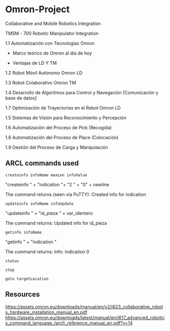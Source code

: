 # Omron-Project
Collaborative and Mobile Robotics Integration

TM5M - 700 Robotic Manipulator Integration

1.1 Automatización con Tecnologías Omron

- Marco teórico de Omron al dia de hoy

- Ventajas de LD Y TM

1.2 Robot Móvil Autónomo Omron LD

1.3 Robot Colaborativo Omron TM

1.4 Desarrollo de Algoritmos para Control y Navegación [Comunicación y base de datos]

1.7 Optimización de Trayectorias en el Robot Omron LD

1.5 Sistemas de Visión para Reconocimiento y Percepción

1.6 Automatización del Proceso de Pick (Recogida)

1.8 Automatización del Proceso de Place (Colocación)

1.9 Gestión del Proceso de Carga y Manipulación

## ARCL commands used
```
createinfo infoName maxLen infoValue
```
"createinfo " + "indication "+  "2 " + "0" + newline

The command returns (seen via PuTTY):
    Created info for indication

```
updateinfo infoName infoUpdate
```
"updateinfo " + "id_pieza " + var_identero

The command returns:
    Updated info for id_pieza

```
getinfo infoName
```
"getinfo " + "indication "

The command returns:
    Info: indication 0
     
```
status
```

```
stop
```

```
goto targetLocation
```
## Resources

https://assets.omron.eu/downloads/manual/en/v2/i623_collaborative_robots_hardware_installation_manual_en.pdf 
https://assets.omron.eu/downloads/latest/manual/en/i617_advanced_robotics_command_language_(arcl)_reference_manual_en.pdf?v=14 